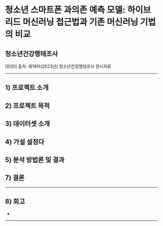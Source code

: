 # 청소년 스마트폰 과의존 예측 모델: 하이브리드 머신러닝 접근법과 기존 머신러닝 기법의 비교
## 청소년건강행태조사

데이터 출처: 제19차(2023년) 청소년건강행태조사 원시자료

---

## 1) 프로젝트 소개



## 2) 프로젝트 목적
 



## 3) 데이터셋 소개




## 4) 가설 설정다 



## 5) 분석 방법론 및 결과

  



## 7) 결론
  

---

## 8) 회고
- 

---

